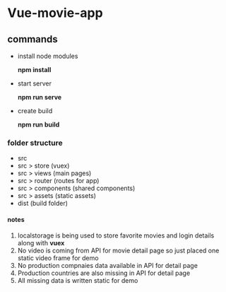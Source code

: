 # Vue-movie-app

## commands
- install node modules

    **npm install**
- start server

    **npm run serve**
- create build

    **npm run build**

### folder structure

- src 
- src > store (vuex)
- src > views (main pages)
- src > router (routes for app)
- src > components (shared components)
- src > assets (static assets)
- dist (build folder)
    
#### notes

1. localstorage is being used to store favorite movies and login details along with **vuex**
2. No video is coming from API for movie detail page so just placed one static video frame for demo
3. No production compnaies data available in API for detail page
4. Production countries are also missing in API for detail page
5. All missing data is written static for demo
